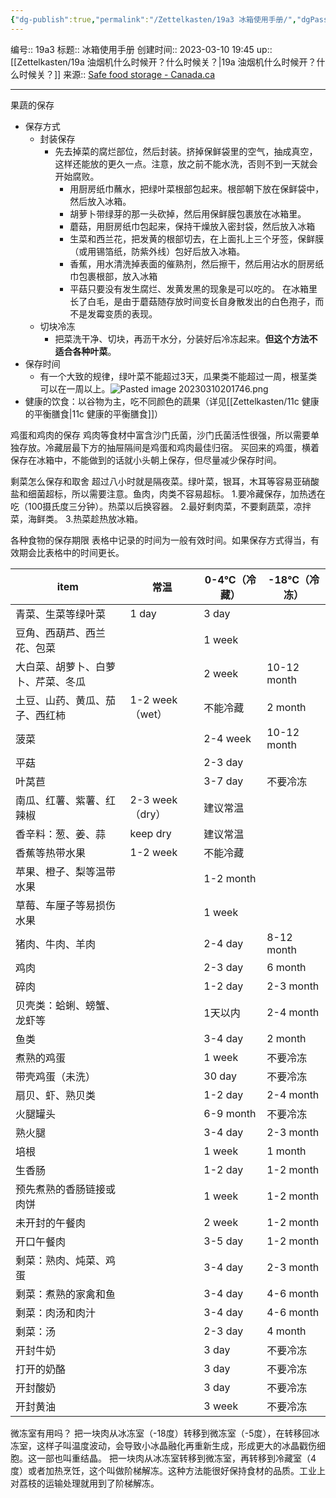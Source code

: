 ```yaml
---
{"dg-publish":true,"permalink":"/Zettelkasten/19a3 冰箱使用手册/","dgPassFrontmatter":true}
---
```


编号:: 19a3
标题:: 冰箱使用手册
创建时间:: 2023-03-10 19:45
up:: [[Zettelkasten/19a 油烟机什么时候开？什么时候关？\|19a 油烟机什么时候开？什么时候关？]]
来源:: [Safe food storage - Canada.ca](https://www.canada.ca/en/health-canada/services/general-food-safety-tips/safe-food-storage.html)

---
果蔬的保存
- 保存方式
	- 封装保存
		- 先去掉菜的腐烂部位，然后封装。挤掉保鲜袋里的空气，抽成真空，这样还能放的更久一点。注意，放之前不能水洗，否则不到一天就会开始腐败。
			-  用厨房纸巾蘸水，把绿叶菜根部包起来。根部朝下放在保鲜袋中，然后放入冰箱。
			- 胡萝卜带绿芽的那一头砍掉，然后用保鲜膜包裹放在冰箱里。
			- 蘑菇，用厨房纸巾包起来，保持干燥放入密封袋，然后放入冰箱  
			- 生菜和西兰花，把发黄的根部切去，在上面扎上三个牙签，保鲜膜（或用锡箔纸，防紫外线）包好后放入冰箱。  
			- 香蕉，用水清洗掉表面的催熟剂，然后擦干，然后用沾水的厨房纸巾包裹根部，放入冰箱
			- 平菇只要没有发生腐烂、发黄发黑的现象是可以吃的。 在冰箱里长了白毛，是由于蘑菇随存放时间变长自身散发出的白色孢子，而不是发霉变质的表现。
	- 切块冷冻
		- 把菜洗干净、切块，再沥干水分，分装好后冷冻起来。**但这个方法不适合各种叶菜**。
- 保存时间
	- 有一个大致的规律，绿叶菜不能超过3天，瓜果类不能超过一周，根茎类可以在一周以上。![Pasted image 20230310201746.png](/img/user/attachment/Pasted%20image%2020230310201746.png)
- 健康的饮食：以谷物为主，吃不同颜色的蔬果（详见[[Zettelkasten/11c 健康的平衡膳食\|11c 健康的平衡膳食]]）

鸡蛋和鸡肉的保存
鸡肉等食材中富含沙门氏菌，沙门氏菌活性很强，所以需要单独存放。冷藏层最下方的抽屉隔间是鸡蛋和鸡肉最佳归宿。
买回来的鸡蛋，横着保存在冰箱中，不能做到的话就小头朝上保存，但尽量减少保存时间。

剩菜怎么保存和取舍
超过八小时就是隔夜菜。绿叶菜，银耳，木耳等容易亚硝酸盐和细菌超标，所以需要注意。鱼肉，肉类不容易超标。
1.要冷藏保存，加热透在吃（100摄氏度三分钟）。热菜以后换容器。
2.最好剩肉菜，不要剩蔬菜，凉拌菜，海鲜类。
3.热菜趁热放冰箱​。

各种食物的保存期限
表格中记录的时间为一般有效时间。如果保存方式得当，有效期会比表格中的时间更长。

| item                               | 常温            | 0-4°C（冷藏） | -18°C（冷冻） |
| ---------------------------------- | --------------- | ------------- | ------------- |
| 青菜、生菜等绿叶菜                 | 1 day           | 3 day         |               |
| 豆角、西葫芦、西兰花、包菜         |                 | 1 week        |               |
| 大白菜、胡萝卜、白萝卜、芹菜、冬瓜 |                 | 2 week        | 10-12 month   |
| 土豆、山药、黄瓜、茄子、西红柿     | 1-2 week（wet） | 不能冷藏      | 2 month       |
| 菠菜                               |                 | 2-4 week      | 10-12 month   |
| 平菇                               |                 | 2-3 day       |               |
| 叶莴苣                             |                 | 3-7 day       | 不要冷冻      |
| 南瓜、红薯、紫薯、红辣椒           | 2-3 week（dry） | 建议常温      |               |
| 香辛料：葱、姜、蒜                 | keep dry        | 建议常温      |               |
| 香蕉等热带水果                     | 1-2 week        | 不能冷藏      |               |
| 苹果、橙子、梨等温带水果           |                 | 1-2 month     |               |
| 草莓、车厘子等易损伤水果           |                 | 1 week        |               |
| 猪肉、牛肉、羊肉                   |                 | 2-4 day       | 8-12 month    |
| 鸡肉                               |                 | 2-3 day       | 6 month       |
| 碎肉                               |                 | 1-2 day       | 2-3 month     |
| 贝壳类：蛤蜊、螃蟹、龙虾等         |                 | 1天以内       | 2-4 month     |
| 鱼类                               |                 | 3-4 day       | 2 month       |
| 煮熟的鸡蛋                         |                 | 1 week        | 不要冷冻      |
| 带壳鸡蛋（未洗）                   |                 | 30 day        | 不要冷冻      |
| 扇贝、虾、熟贝类                   |                 | 1-2 day       | 2-4 month     |
| 火腿罐头                           |                 | 6-9 month     | 不要冷冻      |
| 熟火腿                             |                 | 3-4 day       | 2-3 month     |
| 培根                               |                 | 1 week        | 1 month       |
| 生香肠                             |                 | 1-2 day       | 1-2 month     |
| 预先煮熟的香肠链接或肉饼           |                 | 1 week        | 1-2 month     |
| 未开封的午餐肉                     |                 | 2 week        | 1-2 month     |
| 开口午餐肉                         |                 | 3-5 day       | 1-2 month     |
| 剩菜：熟肉、炖菜、鸡蛋             |                 | 3-4 day       | 2-3 month     |
| 剩菜：煮熟的家禽和鱼               |                 | 3-4 day       | 4-6 month     |
| 剩菜：肉汤和肉汁                   |                 | 3-4 day       | 4-6 month     |
| 剩菜：汤                           |                 | 2-3 day       | 4 month       |
| 开封牛奶                           |                 | 3 day         | 不要冷冻      |
| 打开的奶酪                         |                 | 3 day         | 不要冷冻      |
| 开封酸奶                           |                 | 3 day         | 不要冷冻      |
| 开封黄油                           |                 | 3 week        | 不要冷冻      |

微冻室有用吗？
把一块肉从冰冻室（-18度）转移到微冻室（-5度），在转移回冰冻室，这样子叫温度波动，会导致小冰晶融化再重新生成，形成更大的冰晶戳伤细胞。这一部也叫重结晶。
把一块肉从冰冻室转移到微冻室，再转移到冷藏室（4度）或者加热烹饪，这个叫做阶梯解冻。这种方法能很好保持食材的品质。工业上对荔枝的运输处理就用到了阶梯解冻。
